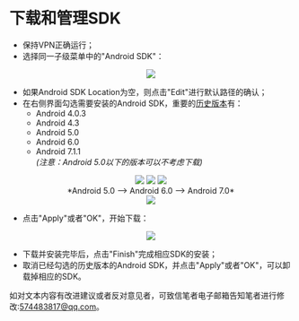 # 下载和管理SDK
* 保持VPN正确运行；
* 选择同一子级菜单中的"Android SDK"：  

<div align="center"><image src = https://raw.githubusercontent.com/Thelordofdream/Android-Introduction/master/images/020.png onload = 'this.width=400'/></div>  

* 如果Android SDK Location为空，则点击"Edit"进行默认路径的确认；
* 在右侧界面勾选需要安装的Android SDK，重要的[历史版本]有：
	* Android 4.0.3
	* Android 4.3
	* Android 5.0
	* Android 6.0  
	* Android 7.1.1   
*(注意：Android 5.0以下的版本可以不考虑下载)*  

<div align="center"><image src = https://raw.githubusercontent.com/Thelordofdream/Android-Introduction/master/images/Android_5.0-en.png onload = 'this.width=90'/> <image src = https://raw.githubusercontent.com/Thelordofdream/Android-Introduction/master/images/Android_6.0-en.png onload = 'this.width=90'/> <image src = https://raw.githubusercontent.com/Thelordofdream/Android-Introduction/master/images/Android_7.0-en.png onload = 'this.width=90'/></div>  

<center>*Android 5.0 --> Android 6.0 --> Android 7.0*</center>  

<div align="center"><image src = https://raw.githubusercontent.com/Thelordofdream/Android-Introduction/master/images/021.png onload = 'this.width=400'/></div>  

* 点击"Apply"或者"OK"，开始下载：  

<div align="center"><image src = https://raw.githubusercontent.com/Thelordofdream/Android-Introduction/master/images/022.png onload = 'this.width=400'/></div>  

* 下载并安装完毕后，点击"Finish"完成相应SDK的安装；
* 取消已经勾选的历史版本的Android SDK，并点击"Apply"或者"OK"，可以卸载掉相应的SDK。  

如对文本内容有改进建议或者反对意见者，可致信笔者电子邮箱告知笔者进行修改:<574483817@qq.com>。
 

[历史版本]:https://zh.wikipedia.org/wiki/Android歷史版本